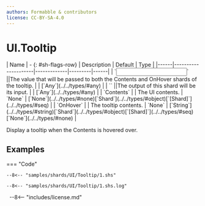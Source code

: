 ```yaml
---
authors: Formabble & contributors
license: CC-BY-SA-4.0
---
```



# UI.Tooltip

<div class="sh-parameters" markdown="1">
| Name | - {: #sh-flags-row} | Description | Default | Type |
|------|---------------------|-------------|---------|------|
| `<input>` ||The value that will be passed to both the Contents and OnHover shards of the tooltip. | | [`Any`](../../types/#any) |
| `<output>` ||The output of this shard will be its input. | | [`Any`](../../types/#any) |
| `Contents` |  | The UI contents. | `None` | [`None`](../../types/#none)[`Shard`](../../types/#object)[`[Shard]`](../../types/#seq) |
| `OnHover` |  | The tooltip contents. | `None` | [`String`](../../types/#string)[`Shard`](../../types/#object)[`[Shard]`](../../types/#seq)[`None`](../../types/#none) |

</div>

Display a tooltip when the Contents is hovered over.

## Examples

=== "Code"

  ```x86asm linenums="1"
  --8<-- "samples/shards/UI/Tooltip/1.shs"
  ```

  ```
  --8<-- "samples/shards/UI/Tooltip/1.shs.log"
  ```
&nbsp;
--8<-- "includes/license.md"

